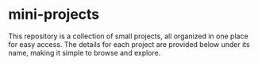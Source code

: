 # mini-projects
This repository is a collection of small projects, all organized in one place for easy access. The details for each project are provided below under its name, making it simple to browse and explore.
